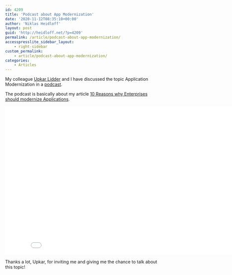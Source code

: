 ```yaml
---
id: 4209
title: 'Podcast about App Modernization'
date: '2020-11-12T08:35:10+00:00'
author: 'Niklas Heidloff'
layout: post
guid: 'http://heidloff.net/?p=4209'
permalink: /article/podcast-about-app-modernization/
accesspresslite_sidebar_layout:
    - right-sidebar
custom_permalink:
    - article/podcast-about-app-modernization/
categories:
    - Articles
---
```


My colleague [Upkar Lidder](https://twitter.com/lidderupk) and I have discussed the topic Application Modernization in a [podcast](https://www.youtube.com/watch?v=juCjyc98J5M).

The podcast is basically about my article [10 Reasons why Enterprises should modernize Applications](http://heidloff.net/article/ten-reasons-why-enterprises-should-modernize-applications/).

<iframe allowfullscreen="" frameborder="0" height="480" src="//www.youtube.com/embed/juCjyc98J5M" width="853"></iframe>

Thanks a lot, Upkar, for inviting me and giving me the chance to talk about this topic!